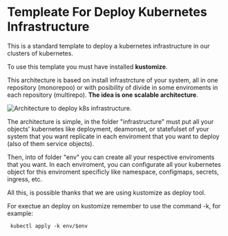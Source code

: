 # Templeate For Deploy Kubernetes Infrastructure

This is a standard template to deploy a kubernetes infrastructure in our clusters of kubernetes.

To use this template you must have installed **kustomize**.

This architecture is based on install infrastrcture of your system, all in one repository (monorepoo) or with posibility of divide in some enviroments in each repository (multirepo). **The idea is one scalable architecture**.

![Architecture to deploy k8s infrastructure.](https://drive.google.com/file/d/1uf4sIRt4BB1h87nqcYf07W6ae5XMdmgt/view?usp=share_link)

The architecture is simple, in the folder "infrastructure" must put all your objects' kubernetes like deployment, deamonset, or statefulset of your system that you want replicate in each enviroment that you want to deploy (also of them service objects).

Then, into of folder "env" you can create all your respective enviroments that you want. In each enviroment, you can configurate all your kubernetes object for this enviroment specificly like namespace, configmaps, secrets, ingress, etc.

All this, is possible thanks that we are using kustomize as deploy tool.

For exectue an deploy on kustomize remember to use the command -k, for example:

` kubectl apply -k env/$env`
